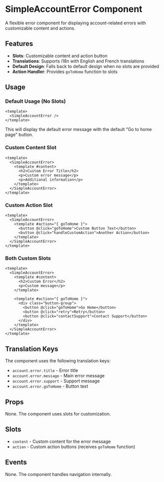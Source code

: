 # SimpleAccountError Component

A flexible error component for displaying account-related errors with customizable content and actions.

## Features

- **Slots**: Customizable content and action button
- **Translations**: Supports i18n with English and French translations
- **Default Design**: Falls back to default design when no slots are provided
- **Action Handler**: Provides `goToHome` function to slots

## Usage

### Default Usage (No Slots)

```vue
<template>
  <SimpleAccountError />
</template>
```

This will display the default error message with the default "Go to home page" button.

### Custom Content Slot

```vue
<template>
  <SimpleAccountError>
    <template #content>
      <h2>Custom Error Title</h2>
      <p>Custom error message</p>
      <p>Additional information</p>
    </template>
  </SimpleAccountError>
</template>
```

### Custom Action Slot

```vue
<template>
  <SimpleAccountError>
    <template #action="{ goToHome }">
      <button @click="goToHome">Custom Button Text</button>
      <button @click="handleCustomAction">Another Action</button>
    </template>
  </SimpleAccountError>
</template>
```

### Both Custom Slots

```vue
<template>
  <SimpleAccountError>
    <template #content>
      <h2>Custom Error</h2>
      <p>Custom message</p>
    </template>

    <template #action="{ goToHome }">
      <div class="button-group">
        <button @click="goToHome">Go Home</button>
        <button @click="retry">Retry</button>
        <button @click="contactSupport">Contact Support</button>
      </div>
    </template>
  </SimpleAccountError>
</template>
```

## Translation Keys

The component uses the following translation keys:

- `account.error.title` - Error title
- `account.error.message` - Main error message
- `account.error.support` - Support message
- `account.error.goToHome` - Button text

## Props

None. The component uses slots for customization.

## Slots

- `content` - Custom content for the error message
- `action` - Custom action buttons (receives `goToHome` function)

## Events

None. The component handles navigation internally.
